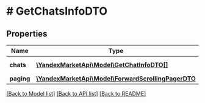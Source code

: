 # # GetChatsInfoDTO

## Properties

Name | Type | Description | Notes
------------ | ------------- | ------------- | -------------
**chats** | [**\YandexMarketApi\Model\GetChatInfoDTO[]**](GetChatInfoDTO.md) | Информация о чатах. |
**paging** | [**\YandexMarketApi\Model\ForwardScrollingPagerDTO**](ForwardScrollingPagerDTO.md) |  | [optional]

[[Back to Model list]](../../README.md#models) [[Back to API list]](../../README.md#endpoints) [[Back to README]](../../README.md)
